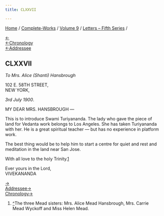 ```yaml
---
title: CLXXVII

---
```

<div>

[Home](../../../index.htm) / [Complete-Works](../../complete_works.htm)
/ [Volume 9](../volume_9_contents.htm) / [Letters – Fifth
Series](letters_fifth_series_contents.htm) /

[←](176_sister_christine.htm)  
[←Chronology](176_sister_christine.htm)  
[←Addressee](175_mrs_hansbrough.htm)

## CLXXVII

*To Mrs. Alice (Shanti) Hansbrough*

102 E. 58TH STREET,  
NEW YORK,

*3rd July 1900*.

MY DEAR MRS. HANSBROUGH —

This is to introduce Swami Turiyananda. The lady who gave the piece of
land for Vedanta work belongs to Los Angeles. She has taken Turiyananda
with her. He is a great spiritual teacher — but has no experience in
platform work.

The best thing would be to help him to start a centre for quiet and rest
and meditation in the land near San Jose.

With all love to the holy Trinity.[1](#fn1)

Ever yours in the Lord,  
VIVEKANANDA

[→](178_abhedananda.htm)  
[Addressee→](198_mrs_hansbrough.htm)  
[Chronology→](../../volume_8/epistles_fourth_series/183_sister.htm)

</div>

1.  [^](#fn1_1)The three Mead sisters: Mrs. Alice Mead Hansbrough, Mrs.
    Carrie Mead Wyckoff and Miss Helen Mead.  
